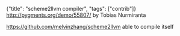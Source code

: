 {"title": "scheme2llvm compiler", "tags": ["contrib"]}
http://pygments.org/demo/55807/ by Tobias Nurmiranta

https://github.com/melvinzhang/scheme2llvm able to compile itself

